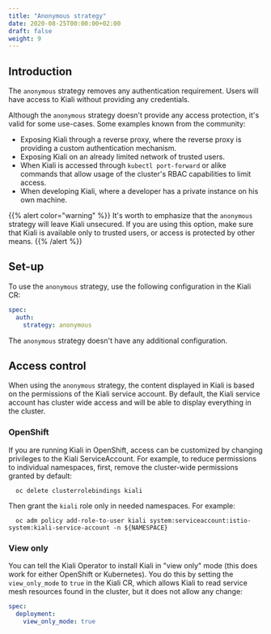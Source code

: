 ```yaml
---
title: "Anonymous strategy"
date: 2020-08-25T00:00:00+02:00
draft: false
weight: 9
---
```


## Introduction

The `anonymous` strategy removes any authentication requirement. Users will
have access to Kiali without providing any credentials.

Although the `anonymous` strategy doesn't provide any access protection, it's
valid for some use-cases. Some examples known from the community:

* Exposing Kiali through a reverse proxy, where the reverse proxy is providing a custom authentication mechanism.
* Exposing Kiali on an already limited network of trusted users.
* When Kiali is accessed through `kubectl port-forward` or alike commands that allow usage of the cluster's RBAC capabilities to limit access.
* When developing Kiali, where a developer has a private instance on his own machine.


{{% alert color="warning" %}}
It's worth to emphasize that the `anonymous`
strategy will leave Kiali unsecured. If you are using this option, make sure
that Kiali is available only to trusted users, or access is protected by other
means.
{{% /alert %}}

## Set-up

To use the `anonymous` strategy, use the following configuration in the Kiali CR:

```yaml
spec:
  auth:
    strategy: anonymous
```

The `anonymous` strategy doesn't have any additional configuration.

## Access control

When using the `anonymous` strategy, the content displayed in Kiali is based on
the permissions of the Kiali service account. By default, the Kiali service
account has cluster wide access and will be able to display everything in the
cluster.

### OpenShift

If you are running Kiali in OpenShift, access can be customized by changing
privileges to the Kiali ServiceAccount. For example, to reduce permissions to
individual namespaces, first, remove the cluster-wide permissions granted by
default:

```
  oc delete clusterrolebindings kiali
```

Then grant the `kiali` role only in needed namespaces. For example:

```
  oc adm policy add-role-to-user kiali system:serviceaccount:istio-system:kiali-service-account -n ${NAMESPACE}
```

### View only

You can tell the Kiali Operator to install Kiali in "view only"
mode (this does work for either OpenShift or Kubernetes). You do this by
setting the `view_only_mode` to `true` in the Kiali CR, which
allows Kiali to read service mesh resources found in the cluster, but it does
not allow any change:

```yaml
spec:
  deployment:
    view_only_mode: true
```
